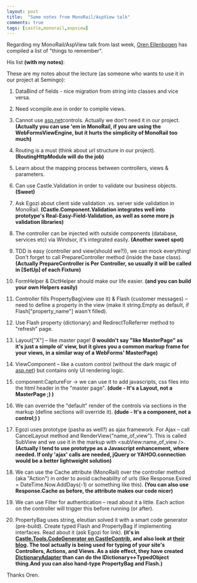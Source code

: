 ```yaml
---
layout: post
title:  "Some notes from MonoRail/AspView talk"
comments: true
tags: [castle,monorail,aspview]
---
```



Regarding my MonoRail/AspView talk from last week, [Oren Ellenbogen](http://www.lnbogen.com) has compiled a list of "things to remember". 

His list **(with my notes)**:


These are my notes about the lecture (as someone who wants to use it in our project at Semingo): 

1. DataBind of fields - nice migration from string into classes and vice versa.  

2. Need vcompile.exe in order to compile views.  

3. Cannot use [asp.net](http://asp.net)controls. Actually we don't need it in our project. **(Actually you can use 'em in MonoRail, if you are using the WebFormsViewEngine, but it hurts the simplicity of MonoRail too much)**

4. Routing is a must (think about url structure in our project). **(RoutingHttpModule will do the job)**

5. Learn about the mapping process between controllers, views &amp; parameters.  

6. Can use Castle.Validation in order to validate our business objects. **(Sweet)**

7. Ask Egozi about client side validation .vs. server side validation in MonoRail. **(Castle.Component.Validation integrates well into prototype's Real-Easy-Field-Validation, as well as some more js validation libraries)**

8. The controller can be injected with outside components (database, services etc) via Windsor, it's integrated easily. **(Another sweet spot)**

9. TDD is easy (controller and view(should we?)), we can mock everything! Don't forget to call PrepareController method (inside the base class). **(Actually PrepareController is Per Controller, so usually it will be called in [SetUp] of each Fixture)**

10. FormHelper &amp; DictHelper should make our life easier. **(and you can build your own Helpers easily)**

11. Controller fills PropertyBag(view use it) &amp; Flash (customer messages) – need to define a property in the view (make it string.Empty as default, if Flash["property_name"] wasn't filled).  

12. Use Flash property (dictionary) and RedirectToReferrer method to "refresh" page.  

13. Layout["X"] – like master page! **(I wouldn't say "like MasterPage" as it's just a simple ol' view, but it gives you a common markup frame for your views, in a similar way of a WebForms' MasterPage)**

14. ViewComponent – like a custom control (without the dark magic of [asp.net](http://asp.net)) but contains only UI rendering logic. 

15. component:CaptureFor -> we can use it to add javascripts, css files into the html header in the "master page". **(dude - It's a Layout, not a MasterPage ;) )**

16. We can override the "default" render of the controls via sections in the markup (define sections will override it). **(dude - It's a component, not a control;) )**

17. Egozi uses prototype (pasha as well?) as ajax framework. For Ajax – call CancelLayout method and RenderView("name_of_view"). This is called SubView and we use it in the markup with <subView:name_of_view />. **(Actually I tend to use prototype as a Javascript enhancement, where needed. If only 'ajax' calls are needed, jQuery or YAHOO.connection would be a better lightweight solution)**

18. We can use the Cache attribute (MonoRail) over the controller method (aka "Action") in order to avoid cacheability of urls (like Response.Exired = DateTime.Now.AddDays(-1) or something like this). **(You can also use Response.Cache as before, the attribute makes our code nicer)**

19. We can use Filter for authentication – read about it a little. Each action on the controller will trigger this before running (or after).  

20. PropertyBag uses string, eleutian solved it with a smart code generator (pre-build). Create typed Flash and PropertyBag if implementing interfaces. Read about it (ask Egozi for link). **(it's in **[Castle.Tools.CodeGenerator on CastleContrib](http://svn.castleproject.org:8080/svn/castlecontrib/codegenerator/trunk/)**, and also look at **[their blog](http://blog.eleutian.com/)**. The tool actually is being used for typing of your site's Controllers, Actions, and Views. As a side effect, they have created [DictionaryAdapter](http://svn.castleproject.org:8080/svn/castle/trunk/Components/General/DictionaryAdapter/) than can do the IDictionary<->TypedObject thing.And yuu can also hand-type PropertyBag and Flash.)**

 
Thanks Oren.

